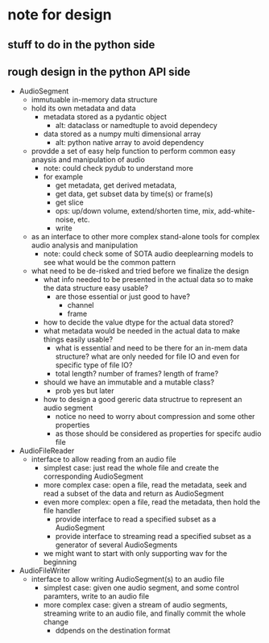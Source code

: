 # note for design

## stuff to do in the python side

## rough design in the python API side

- AudioSegment
    - immutuable in-memory data structure
    - hold its own metadata and data
        - metadata stored as a pydantic object
          - alt: dataclass or namedtuple to avoid dependecy
        - data stored as a numpy multi dimensional array
          - alt: python native array to avoid dependency
    - provdde a set of easy help function to perform common easy anaysis and manipulation of audio
        - note: could check pydub to understand more
        - for example
          - get metadata, get derived metadata,
          - get data, get subset data by time(s) or frame(s)
          - get slice
          - ops: up/down volume, extend/shorten time, mix, add-white-noise, etc.
          - write
    - as an interface to other more complex stand-alone tools for complex audio analysis and manipulation
        - note: could check some of SOTA audio deeplearning models to see what would be the common pattern
    - what need to be de-risked and tried before we finalize the design
        - what info needed to be presented in the actual data so to make the data structure easy usable?
          - are those essential or just good to have?
            - channel
            - frame
        - how to decide the value dtype for the actual data stored?
        - what metadata would be needed in the actual data to make things easily usable?
            - what is essential and need to be there for an in-mem data structure? what are only needed for file IO and even for specific type of file IO?
            - total length? number of frames? length of frame?
        - should we have an immutable and a mutable class?
            - prob yes but later
        - how to design a good gereric data structrue to represent an audio segment
            - notice no need to worry about compression and some other properties
            - as those should be considered as properties for specifc audio file
- AudioFileReader
  - interface to allow reading from an audio file
    - simplest case: just read the whole file and create the corresponding AudioSegment
    - more complex case: open a file, read the metadata, seek and read a subset of the data and return as AudioSegment
    - even more complex: open a file, read the metadata, then hold the file handler
      - provide interface to read a specified subset as a AudioSegment
      - provide interface to streaming read a specified subset as a generator of several AudioSegments
    - we might want to start with only supporting wav for the beginning
- AudioFileWriter
  - interface to allow writing AudioSegment(s) to an audio file
    - simplest case: given one audio segment, and some control paramters, write to an audio file
    - more complex case: given a stream of audio segments, streaming write to an audio file, and finally commit the whole change
      - ddpends on the destination format